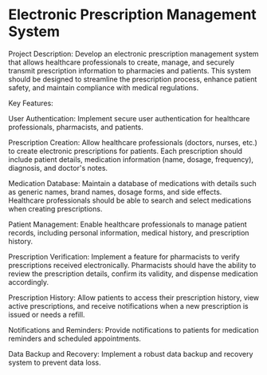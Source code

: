 # Electronic Prescription Management System

Project Description:
Develop an electronic prescription management system that allows healthcare professionals to create, manage, and securely transmit prescription information to pharmacies and patients. This system should be designed to streamline the prescription process, enhance patient safety, and maintain compliance with medical regulations.

Key Features:

User Authentication: Implement secure user authentication for healthcare professionals, pharmacists, and patients.

Prescription Creation: Allow healthcare professionals (doctors, nurses, etc.) to create electronic prescriptions for patients. Each prescription should include patient details, medication information (name, dosage, frequency), diagnosis, and doctor's notes.

Medication Database: Maintain a database of medications with details such as generic names, brand names, dosage forms, and side effects. Healthcare professionals should be able to search and select medications when creating prescriptions.

Patient Management: Enable healthcare professionals to manage patient records, including personal information, medical history, and prescription history.

Prescription Verification: Implement a feature for pharmacists to verify prescriptions received electronically. Pharmacists should have the ability to review the prescription details, confirm its validity, and dispense medication accordingly.

Prescription History: Allow patients to access their prescription history, view active prescriptions, and receive notifications when a new prescription is issued or needs a refill.

Notifications and Reminders: Provide notifications to patients for medication reminders and scheduled appointments.

Data Backup and Recovery: Implement a robust data backup and recovery system to prevent data loss.
